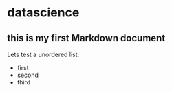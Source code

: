 # datascience
## this is my first Markdown document

Lets test a unordered list:
* first
* second
* third
